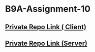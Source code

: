 # B9A-Assignment-10

## [ Private Repo Link ( Client)](https://classroom.github.com/a/PTyctbJx)


## [ Private Repo Link (Server) ](https://classroom.github.com/a/wX7HqxvI)


